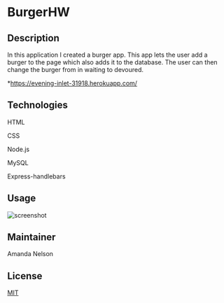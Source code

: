 # BurgerHW

## Description
In this application I created a burger app. This app lets the user add a burger to the page which also adds it to the database. 
The user can then change the burger from in waiting to devoured.

*https://evening-inlet-31918.herokuapp.com/

## Technologies
HTML

CSS

Node.js

MySQL

Express-handlebars


## Usage
![screenshot](./assets/images/Screenshot132.png)



## Maintainer
Amanda Nelson

## License
[MIT](https://choosealicense.com/licenses/mit/)